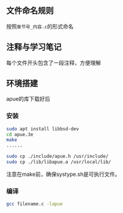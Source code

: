 ## 文件命名规则

按照`章节号_内容.c`的形式命名

## 注释与学习笔记

每个文件开头包含了一段注释，方便理解

## 环境搭建

apue的库下载好后

### 安装

```bash
sudo apt install libbsd-dev
cd apue.3e
make
......

sudo cp ./include/apue.h /usr/include/
sudo cp ./lib/libapue.a /usr/local/lib/
```

注意在make前，确保systype.sh是可执行文件。

### 编译

```bash
gcc filename.c -lapue
```
